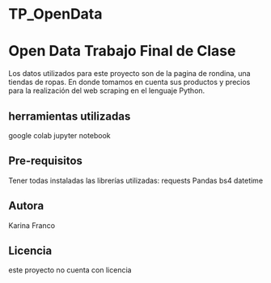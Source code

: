 # TP_OpenData
# Open Data Trabajo Final de Clase
Los datos utilizados para este proyecto son de la pagina de rondina, una tiendas de ropas. En donde tomamos en cuenta sus productos y precios para la realización del web scraping en el lenguaje Python.

## herramientas utilizadas 
google colab 
jupyter notebook 

## Pre-requisitos
Tener todas instaladas las librerías utilizadas:
requests
Pandas
bs4
datetime

## Autora
Karina Franco

## Licencia 
este proyecto no cuenta con licencia

